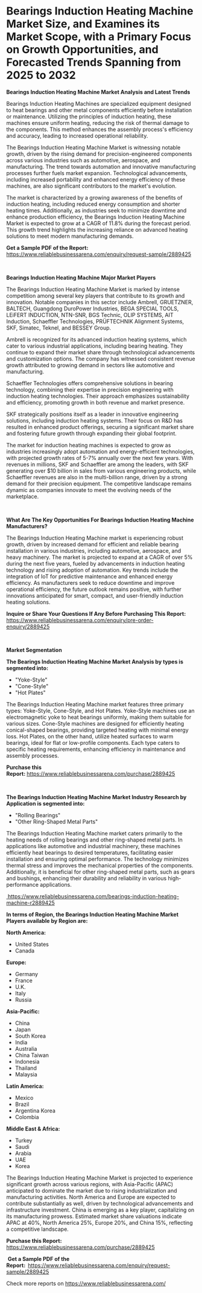 <p><h1>Bearings Induction Heating Machine Market Size, and Examines its Market Scope, with a Primary Focus on Growth Opportunities, and Forecasted Trends Spanning from 2025 to 2032</h1></p><p><strong>Bearings Induction Heating Machine Market Analysis and Latest Trends</strong></p>
<p><p>Bearings Induction Heating Machines are specialized equipment designed to heat bearings and other metal components efficiently before installation or maintenance. Utilizing the principles of induction heating, these machines ensure uniform heating, reducing the risk of thermal damage to the components. This method enhances the assembly process's efficiency and accuracy, leading to increased operational reliability.</p><p>The Bearings Induction Heating Machine Market is witnessing notable growth, driven by the rising demand for precision-engineered components across various industries such as automotive, aerospace, and manufacturing. The trend towards automation and innovative manufacturing processes further fuels market expansion. Technological advancements, including increased portability and enhanced energy efficiency of these machines, are also significant contributors to the market's evolution.</p><p>The market is characterized by a growing awareness of the benefits of induction heating, including reduced energy consumption and shorter heating times. Additionally, as industries seek to minimize downtime and enhance production efficiency, the Bearings Induction Heating Machine Market is expected to grow at a CAGR of 11.8% during the forecast period. This growth trend highlights the increasing reliance on advanced heating solutions to meet modern manufacturing demands.</p></p>
<p><strong>Get a Sample PDF of the Report:&nbsp;</strong> <a href="https://www.reliablebusinessarena.com/enquiry/request-sample/2889425?utm_campaign=2518&utm_medium=2&utm_source=Github&utm_content=ia&utm_term=14032025&utm_id=bearings-induction-heating-machine">https://www.reliablebusinessarena.com/enquiry/request-sample/2889425</a></p>
<p>&nbsp;</p>
<p><strong>Bearings Induction Heating Machine Major Market Players</strong></p>
<p><p>The Bearings Induction Heating Machine Market is marked by intense competition among several key players that contribute to its growth and innovation. Notable companies in this sector include Ambrell, GRUETZNER, BALTECH, Guangdong DuroPower Industries, BEGA SPECIAL TOOLS, LEiFERT INDUCTION, NTN-SNR, BGS Technic, OLIP SYSTEMS, AIT Induction, Schaeffler Technologies, PRÜFTECHNIK Alignment Systems, SKF, Simatec, Teknel, and BESSEY Group.</p><p>Ambrell is recognized for its advanced induction heating systems, which cater to various industrial applications, including bearing heating. They continue to expand their market share through technological advancements and customization options. The company has witnessed consistent revenue growth attributed to growing demand in sectors like automotive and manufacturing.</p><p>Schaeffler Technologies offers comprehensive solutions in bearing technology, combining their expertise in precision engineering with induction heating technologies. Their approach emphasizes sustainability and efficiency, promoting growth in both revenue and market presence.</p><p> SKF strategically positions itself as a leader in innovative engineering solutions, including induction heating systems. Their focus on R&D has resulted in enhanced product offerings, securing a significant market share and fostering future growth through expanding their global footprint.</p><p>The market for induction heating machines is expected to grow as industries increasingly adopt automation and energy-efficient technologies, with projected growth rates of 5-7% annually over the next few years. With revenues in millions, SKF and Schaeffler are among the leaders, with SKF generating over $10 billion in sales from various engineering products, while Schaeffler revenues are also in the multi-billion range, driven by a strong demand for their precision equipment. The competitive landscape remains dynamic as companies innovate to meet the evolving needs of the marketplace.</p></p>
<p>&nbsp;</p>
<p><strong>What Are The Key Opportunities For Bearings Induction Heating Machine Manufacturers?</strong></p>
<p><p>The Bearings Induction Heating Machine market is experiencing robust growth, driven by increased demand for efficient and reliable bearing installation in various industries, including automotive, aerospace, and heavy machinery. The market is projected to expand at a CAGR of over 5% during the next five years, fueled by advancements in induction heating technology and rising adoption of automation. Key trends include the integration of IoT for predictive maintenance and enhanced energy efficiency. As manufacturers seek to reduce downtime and improve operational efficiency, the future outlook remains positive, with further innovations anticipated for smart, compact, and user-friendly induction heating solutions.</p></p>
<p><strong>Inquire or Share Your Questions If Any Before Purchasing This Report:</strong> <a href="https://www.reliablebusinessarena.com/enquiry/pre-order-enquiry/2889425?utm_campaign=2518&utm_medium=2&utm_source=Github&utm_content=ia&utm_term=14032025&utm_id=bearings-induction-heating-machine">https://www.reliablebusinessarena.com/enquiry/pre-order-enquiry/2889425</a></p>
<p>&nbsp;</p>
<p><strong>Market Segmentation</strong></p>
<p><strong>The Bearings Induction Heating Machine Market Analysis by types is segmented into:</strong></p>
<p><ul><li>"Yoke-Style"</li><li>"Cone-Style"</li><li>"Hot Plates"</li></ul></p>
<p><p>The Bearings Induction Heating Machine market features three primary types: Yoke-Style, Cone-Style, and Hot Plates. Yoke-Style machines use an electromagnetic yoke to heat bearings uniformly, making them suitable for various sizes. Cone-Style machines are designed for efficiently heating conical-shaped bearings, providing targeted heating with minimal energy loss. Hot Plates, on the other hand, utilize heated surfaces to warm bearings, ideal for flat or low-profile components. Each type caters to specific heating requirements, enhancing efficiency in maintenance and assembly processes.</p></p>
<p><strong>Purchase this Report:&nbsp;</strong><a href="https://www.reliablebusinessarena.com/purchase/2889425?utm_campaign=2518&utm_medium=2&utm_source=Github&utm_content=ia&utm_term=14032025&utm_id=bearings-induction-heating-machine">https://www.reliablebusinessarena.com/purchase/2889425</a></p>
<p>&nbsp;</p>
<p><strong>The Bearings Induction Heating Machine Market Industry Research by Application is segmented into:</strong></p>
<p><ul><li>"Rolling Bearings"</li><li>"Other Ring-Shaped Metal Parts"</li></ul></p>
<p><p>The Bearings Induction Heating Machine market caters primarily to the heating needs of rolling bearings and other ring-shaped metal parts. In applications like automotive and industrial machinery, these machines efficiently heat bearings to desired temperatures, facilitating easier installation and ensuring optimal performance. The technology minimizes thermal stress and improves the mechanical properties of the components. Additionally, it is beneficial for other ring-shaped metal parts, such as gears and bushings, enhancing their durability and reliability in various high-performance applications.</p></p>
<p><a href="https://www.reliablebusinessarena.com/bearings-induction-heating-machine-r2889425?utm_campaign=2518&utm_medium=2&utm_source=Github&utm_content=ia&utm_term=14032025&utm_id=bearings-induction-heating-machine">&nbsp;https://www.reliablebusinessarena.com/bearings-induction-heating-machine-r2889425</a></p>
<p><strong>In terms of Region, the Bearings Induction Heating Machine Market Players available by Region are:</strong></p>
<p>
    <p> <strong> North America: </strong>
        <ul>
            <li>United States</li>
            <li>Canada</li>
        </ul>
        </p> 
    <p> <strong> Europe: </strong>
        <ul>
            <li>Germany</li>
            <li>France</li>
            <li>U.K.</li>
            <li>Italy</li>
            <li>Russia</li>
        </ul>
        </p> 
    <p> <strong> Asia-Pacific: </strong>
        <ul>
            <li>China</li>
            <li>Japan</li>
            <li>South Korea</li>
            <li>India</li>
            <li>Australia</li>
            <li>China Taiwan</li>
            <li>Indonesia</li>
            <li>Thailand</li>
            <li>Malaysia</li>
        </ul>
        </p> 
    <p> <strong> Latin America: </strong>
        <ul>
            <li>Mexico</li>
            <li>Brazil</li>
            <li>Argentina Korea</li>
            <li>Colombia</li>
        </ul>
        </p> 
    <p> <strong> Middle East & Africa: </strong>
        <ul>
            <li>Turkey</li>
            <li>Saudi</li>
            <li>Arabia</li>
            <li>UAE</li>
            <li>Korea</li>
        </ul>
    </p>
    </p>
<p><p>The Bearings Induction Heating Machine Market is projected to experience significant growth across various regions, with Asia-Pacific (APAC) anticipated to dominate the market due to rising industrialization and manufacturing activities. North America and Europe are expected to contribute substantially as well, driven by technological advancements and infrastructure investment. China is emerging as a key player, capitalizing on its manufacturing prowess. Estimated market share valuations indicate APAC at 40%, North America 25%, Europe 20%, and China 15%, reflecting a competitive landscape.</p></p>
<p><strong>Purchase this Report: </strong><a href="https://www.reliablebusinessarena.com/purchase/2889425?utm_campaign=2518&utm_medium=2&utm_source=Github&utm_content=ia&utm_term=14032025&utm_id=bearings-induction-heating-machine">https://www.reliablebusinessarena.com/purchase/2889425</a></p>
<p>&nbsp;<strong>Get a Sample PDF of the Report:&nbsp;&nbsp;</strong><a href="https://www.reliablebusinessarena.com/enquiry/request-sample/2889425?utm_campaign=2518&utm_medium=2&utm_source=Github&utm_content=ia&utm_term=14032025&utm_id=bearings-induction-heating-machine">https://www.reliablebusinessarena.com/enquiry/request-sample/2889425</a></p>
<p><strong></strong></p>
<p>Check more reports on <a href="https://www.reliablebusinessarena.com/?utm_campaign=2518&utm_medium=2&utm_source=Github&utm_content=ia&utm_term=14032025&utm_id=bearings-induction-heating-machine">https://www.reliablebusinessarena.com/</a></p>